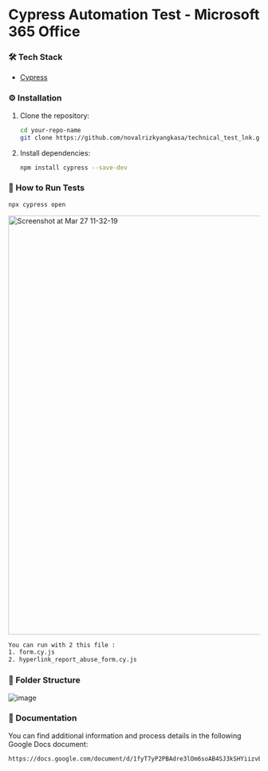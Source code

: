 
# Cypress Automation Test - Microsoft 365 Office

### 🛠️ Tech Stack
- [Cypress](https://www.cypress.io/)

### ⚙️ Installation

1. Clone the repository:
   ```bash
   cd your-repo-name
   git clone https://github.com/novalrizkyangkasa/technical_test_lnk.git
   ```

2. Install dependencies:
   ```bash
   npm install cypress --save-dev
   ```

### 🚀 How to Run Tests
   ```bash
   npx cypress open
   ```
<img width="840" alt="Screenshot at Mar 27 11-32-19" src="https://github.com/user-attachments/assets/77bd117c-551f-43f1-b04e-0e9ac4de8b67" />

```bash
You can run with 2 this file :
1. form.cy.js
2. hyperlink_report_abuse_form.cy.js
```

### 📁 Folder Structure
![image](https://github.com/user-attachments/assets/cbe424d1-6c46-4687-b95f-90a5a1538d43)
   
### 📄 Documentation
You can find additional information and process details in the following Google Docs document:
```bash
https://docs.google.com/document/d/1fyT7yP2PBAdre3lOm6soAB4SJ3kSHYiizvE7q46tKQg/edit?usp=sharing 
```




